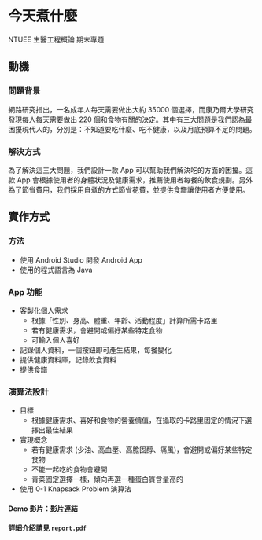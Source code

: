 # 今天煮什麼
NTUEE 生醫工程概論 期末專題

## 動機

### 問題背景
網路研究指出，一名成年人每天需要做出大約 35000 個選擇，而康乃爾大學研究發現每人每天需要做出 220 個和食物有關的決定。其中有三大問題是我們認為最困擾現代人的，分別是：不知道要吃什麼、吃不健康，以及月底預算不足的問題。

### 解決方式
為了解決這三大問題，我們設計一款 App 可以幫助我們解決吃的方面的困擾。這款 App 會根據使用者的身體狀況及健康需求，推薦使用者每餐的飲食規劃。另外為了節省費用，我們採用自煮的方式節省花費，並提供食譜讓使用者方便使用。

## 實作方式

### 方法
- 使用 Android Studio 開發 Android App
- 使用的程式語言為 Java

### App 功能
- 客製化個人需求
    - 根據「性別、身高、體重、年齡、活動程度」計算所需卡路里
    - 若有健康需求，會避開或偏好某些特定食物
    - 可輸入個人喜好
- 記錄個人資料，一個按鈕即可產生結果，每餐變化
- 提供健康資料庫，記錄飲食資料
- 提供食譜

### 演算法設計
- 目標
    - 根據健康需求、喜好和食物的營養價值，在攝取的卡路里固定的情況下選擇出最佳結果
- 實現概念
    - 若有健康需求 (少油、高血壓、高膽固醇、痛風)，會避開或偏好某些特定食物
    - 不能一起吃的食物會避開
    - 青菜固定選擇一樣，傾向再選一種蛋白質含量高的
- 使用 0-1 Knapsack Problem 演算法

#### Demo 影片：[影片連結](https://youtu.be/G-DDAyveTts)
#### 詳細介紹請見 `report.pdf`
